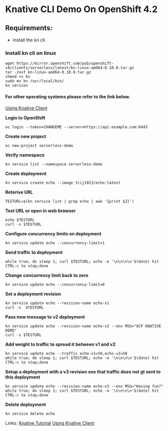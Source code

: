 # Knative CLI Demo On OpenShift 4.2

## Requirements:
* install the kn cli

### Install kn cli on linux
```
wget https://mirror.openshift.com/pub/openshift-v4/clients/serverless/latest/kn-linux-amd64-0.10.0.tar.gz
tar -zxvf kn-linux-amd64-0.10.0.tar.gz
chmod +x kn
sudo mv kn /usr/local/bin/
kn version
```

#### For other operating systems please refer to the link below.
[Using Knative Client](https://docs.openshift.com/container-platform/4.2/serverless/knative-client.html)

**Login to OpenShift**
```
oc login --token=CHANGEME --server=https://api.example.com:6443
```

**Create new project**
```
oc new-project serverless-demo
```

**Verify namespace**
```
kn service list --namespace serverless-demo
```
**Create deployment**
```
kn service create echo --image tcij1013/echo:latest
```
**Reterive URL**
```
TESTURL=$(kn service list | grep echo | awk '{print $2}')
```

**Test URL or open in web browser**
```
echo $TESTURL
curl -s $TESTURL
```

**Configure concurrency limits on deployment**
```
kn service update echo --concurrency-limit=1
```

**Send traffic to deployment**
```
while true; do sleep 1; curl $TESTURL; echo -e '\n\n\n\n'$(date) hit CTRL-c to stop;done
```

**Change concurrency limit back to zero**
```
kn service update echo --concurrency-limit=0
```
**Set a deployment revision**
```
kn service update echo --revision-name echo-v1
curl -s  $TESTURL
```
**Pass new message to v2 deployment**
```
kn service update echo --revision-name echo-v2 --env MSG="OCP KNATIVE DEMO"
curl -s $TESTURL
```
**Add weight to traffic to spread it between v1 and v2**
```
kn service update echo --traffic echo-v1=50,echo-v2=50
while true; do sleep 1; curl $TESTURL; echo -e '\n\n\n\n'$(date) hit CTRL-c to stop;done
```

**Setup a deployment with a v3 revision see that traffic does not gt sent to this deployment**
```
kn service update echo --revision-name echo-v3 --env MSG="Having fun?"
while true; do sleep 1; curl $TESTURL; echo -e '\n\n\n\n'$(date) hit CTRL-c to stop;done
```

**Delete deployment**
```
kn service delete echo
```

Links:
[Knative Tutorial](https://redhat-developer-demos.github.io/knative-tutorial/knative-tutorial/0.7.x/index.html)
[Using Knative Client](https://docs.openshift.com/container-platform/4.2/serverless/knative-client.html)
